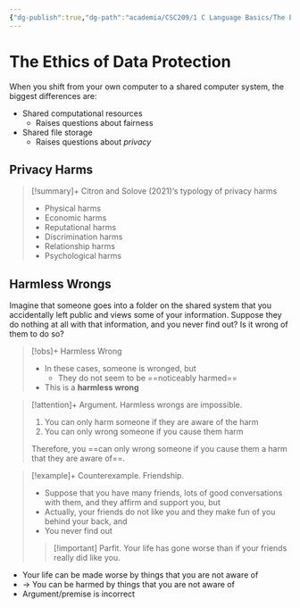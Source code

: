 ```yaml
---
{"dg-publish":true,"dg-path":"academia/CSC209/1 C Language Basics/The Ethics of Data Protection.md","permalink":"/academia/csc-209/1-c-language-basics/the-ethics-of-data-protection/","tags":["cs","lecture","note","university"],"created":"2025-01-09T18:27:17.514-05:00","updated":"2025-01-09T19:21:28.958-05:00"}
---
```



# The Ethics of Data Protection

When you shift from your own computer to a shared computer system, the biggest differences are:

- Shared computational resources
    - Raises questions about fairness
- Shared file storage
    - Raises questions about *privacy*

## Privacy Harms

> [!summary]+ Citron and Solove (2021)‘s typology of privacy harms
> - Physical harms
> - Economic harms
> - Reputational harms
> - Discrimination harms
> - Relationship harms
> - Psychological harms

## Harmless Wrongs

Imagine that someone goes into a folder on the shared system that you accidentally left public and views some of your information. Suppose they do nothing at all with that information, and you never find out? Is it wrong of them to do so?

> [!obs]+ Harmless Wrong
> - In these cases, someone is wronged, but
>     - They do not seem to be ==noticeably harmed==
> - This is a **harmless wrong**

> [!attention]+ Argument. Harmless wrongs are impossible.
> 1. You can only harm someone if they are aware of the harm
> 2. You can only wrong someone if you cause them harm
>
> Therefore, you ==can only wrong someone if you cause them a harm that they are aware of==.

> [!example]+ Counterexample. Friendship.
> - Suppose that you have many friends, lots of good conversations with them, and they affirm and support you, but
> - Actually, your friends do not like you and they make fun of you behind your back, and
> - You never find out
>
> > [!important] Parfit. Your life has gone worse than if your friends really did like you.

- Your life can be made worse by things that you are not aware of
- → You can be harmed by things that you are not aware of
- Argument/premise is incorrect
